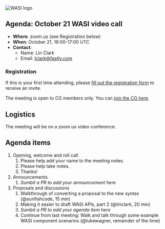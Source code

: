 ![WASI logo](https://raw.githubusercontent.com/WebAssembly/WASI/main/WASI.png)

## Agenda: October 21 WASI video call

- **Where**: zoom.us (see Registration below)
- **When**: October 21, 16:00-17:00 UTC
- **Contact**:
  - Name: Lin Clark
  - Email: lclark@fastly.com

### Registration

If this is your first time attending, please [fill out the registration form](https://docs.google.com/forms/d/e/1FAIpQLSdpO6Lp2L_dZ2_oiDgzjKx7pb7s2YYHjeSIyfHWZZGSKoZKWQ/viewform?usp=sf_link) to receive an invite.

The meeting is open to CG members only. You can [join the CG here](https://www.w3.org/community/webassembly/).

## Logistics

The meeting will be on a zoom.us video conference.

## Agenda items

1. Opening, welcome and roll call
    1. Please help add your name to the meeting notes.
    1. Please help take notes.
    1. Thanks!
1. Announcements
    1. _Sumbit a PR to add your announcement here_
1. Proposals and discussions
    1. Walkthrough of converting a proposal to the new syntax (@sunfishcode, 15 min)
    1. Making it easier to draft WASI APIs, part 2 (@linclark, 20 min)
    1. _Sumbit a PR to add your agenda item here_
    1. Continue from last meeting: Walk and talk through some example WASI component scenarios (@lukewagner, remainder of the time)
